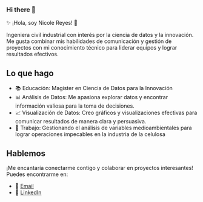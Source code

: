 ### Hi there 👋

<!--
**NicReyes/nicreyes** is a ✨ _special_ ✨ repository because its `README.md` (this file) appears on your GitHub profile.
-->
✨ ¡Hola, soy Nicole Reyes! 👋

Ingeniera civil industrial con interés por la ciencia de datos y la innovación.  Me gusta combinar mis habilidades de comunicación y gestión de proyectos con mi conocimiento técnico para liderar equipos y lograr resultados efectivos.

## Lo que hago

- 📚 Educación: Magister en Ciencia de Datos para la Innovación
- 📊 Análisis de Datos: Me apasiona explorar datos y encontrar información valiosa para la toma de decisiones.
- 📈 Visualización de Datos: Creo gráficos y visualizaciones efectivas para comunicar resultados de manera clara y persuasiva.
- 🌱 Trabajo: Gestionando el análisis de variables medioambientales para lograr operaciones impecables en la industria de la celulosa 

## Hablemos

¡Me encantaría conectarme contigo y colaborar en proyectos interesantes! Puedes encontrarme en:

- 📧 [Email](mailto:nreyes@siamec.cl)
- 💼 [LinkedIn](http://www.linkedin.com/in/nicolereyesb) 

